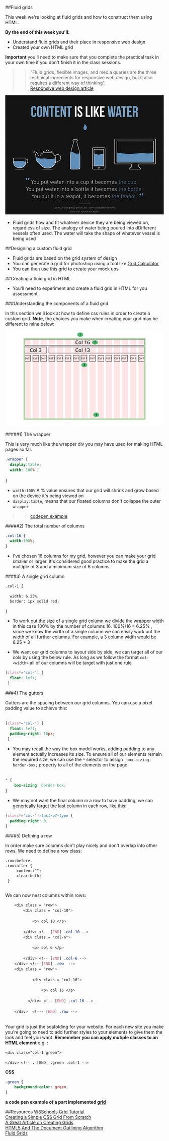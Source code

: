 ##Fluid grids 


This week we're looking at fluid grids and how to construct them using HTML.

**By the end of this week you'll:**

- Understand fluid grids and their place in responsive web design 
- Created your own HTML grid

**Important** you'll need to make sure that you complete the practical task in your own time if you don't finish it in the class sessions. 


>> "Fluid grids, flexible images, and media queries are the three technical ingredients for responsive web design, but it also requires a different way of thinking".  
[Responsive web design article](http://alistapart.com/article/responsive-web-design)    


![assets/content-water.jpg](assets/content-water.jpg)


- Fluid grids flow and fit whatever device they are being viewed on, regardless of size. The analogy of water being poured into dDifferent vessels often used. The water will take the shape of whatever vessel is being used




##Designing a custom fluid grid   

- Fluid grids are based on the grid system of design  
- You can generate a grid for photoshop using a tool like [Grid Calculator](http://gridcalculator.dk/#/960/16/20/20)   
- You can then use this grid to create your mock ups

##Creating a fluid grid in HTML 

- You'll need to experiment and create a fluid grid in HTML for you assessment


###Understanding the components of a fluid grid 

In this section we'll look at how to define css rules in order to create a custom grid. **Note**, the choices you make when creating your grid may be different to mine below: 


![](assets/grid.jpg)


#####1) The wrapper 

This is very much like the wrapper div you may have used for making HTML pages so far. 


```css
.wrapper {
  display:table;
  width: 100% ;
  
}

```

- `width:100%` A % value ensures that our grid will shrink and grow based on the device it's being viewed on
- `display:table`, means that our floated columns don't collapse the outer `wrapper`  

>> [codepen example](https://codepen.io/joeappleton18/pen/RGBXQE)


#####2) The total number of columns


```css
.col-16 {
  width:100%;
}
```

- I've chosen 16 columns for my grid, however you can make your grid smaller or larger. It's considered good practice to make the grid a multiple of 3 and a minimum size of 6 columns. 


####3) A single grid column   
```
.col-1 {
  
  width: 6.25%;
  border: 1px solid red;  
  
}
```

- To work out the size of a single grid column we divide the wrapper width in this case 100% by the number of columns 16. 100%/16 = 6.25% ,
since we know the width of a single column we can easily work out the width of all further columns. For example, a 3 column width would be 6.25 * 3

- We want our grid columns to layout side by side, we can target all of our cols by using the below rule. As long as we follow the format `col-<width>` all of our columns will be target with just one rule

```css
[class*='col-'] {
  float: left;
 }
```

###4) The gutters

Gutters are the spacing between our grid columns.  You can use a pixel  padding value to achieve this:

```css

[class*='col-'] {
  float: left;
  padding-right: 10px;
 }
```

-  You may recall the way the box model works, adding padding to any element actually increases its size. To ensure all of our elements remain the required size, we can use the `*` selector to assign ` box-sizing: border-box;` property to all of the elements on the page

```css

* {
    box-sizing: border-box;
}

```

- We may not want the final column in a row to have padding, we can generically target the last column in each row, like this:

```css
[class*='col-']:last-of-type {
  padding-right: 0;
}
```


####5) Defining a row 

In order make sure columns don't play nicely and don't overlap into other rows. We need to define a row class:


```
.row:before, 
.row:after {
     content:"";
     clear:both;
 }
 
```



We can now nest columns within rows:


```css
	<div class = "row"> 
		<div class = "col-10">
		
		 	<p> col 10 </p>
		
		</div> <!-- [END] .col-10 -->
		<div class = "col-6">
		
			<p> col 6 </p>
		
		</div> <!-- [END] .col-6 -->
	</div> <!-- [END] .row  -->
	<div class = "row">
	
			<div class = "col-16">
		
		 		<p> col 16 </p>
		
		  </div> <!-- [END] .col-16 -->
	
	</div>  <!--- [END] .row -->
 

```


Your grid is just the scafolding for your website. For each new site you make you're going to need to add further styles to your elements to give them the look and feel you want.  **Rememeber you can apply mutiple classes to an HTML element** e.g. :

```
<div class="col-1 green">

</div> <!-- . [END] .green .col-1 -->
```
**CSS**

```css
.green {
	background-color: green; 
}
```

**a code pen example of a part implemented [grid](https://codepen.io/joeappleton18/pen/WGgZXO)**



##Resources 
[W3Schools Grid Tutorial](http://www.w3schools.com/css/css_rwd_grid.asp)  
[Creating a Simple CSS Grid From Scratch](http://j4n.co/blog/Creating-your-own-css-grid-system)  
[A Great Article on Creating Grids](https://css-tricks.com/dont-overthink-it-grids/)    
[HTML5 And The Document Outlining Algorithm](https://www.smashingmagazine.com/2011/08/html5-and-the-document-outlining-algorithm/)     
[Fluid Grids](www10.landg.com/ProtectionPortal/home.htm)  

